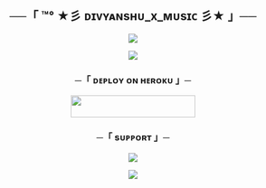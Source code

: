 <h2 align="center">
    ──「 ™°‌ ★彡 ᴅɪᴠʏᴀɴsʜᴜ_x_ᴍᴜsɪᴄ 彡★ 」──
</h2>

<p align="center">
  <img src="[https://graph.org/file/b0825ba6490d2aa6a6afd.jpg](http://telegra.ph/file/33da3b862484e846f185c.jpg)">
</p>



<p align="center">
  <img src="https://telegra.ph/file/36be820a8775f0bfc773e.jpg">
</p>

<h3 align="center">
    ─「 ᴅᴇᴩʟᴏʏ ᴏɴ ʜᴇʀᴏᴋᴜ 」─
</h3>

<p align="center"><a href="https://dashboard.heroku.com/new?template=[https://github.com/Ranavanshi/DIVYANSHU_X_MUSIC]"> <img src="https://img.shields.io/badge/Deploy%20On%20Heroku-black?style=for-the-badge&logo=heroku" width="220" height="38.45"/></a></p>



<h3 align="center">
    ─「 sᴜᴩᴩᴏʀᴛ 」─
</h3>

<p align="center">
<a href="https://telegram.me/chatventure_club"><img src="https://img.shields.io/badge/-Support%20Group-blue.svg?style=for-the-badge&logo=Telegram"></a>
</p>

<p align="center">
<a href="https://t.me/About_Ranavanshi_Divy"><img src="https://img.shields.io/badge/-Support%20Channel-blue.svg?style=for-the-badge&logo=Telegram"></a>
</p>
</b>
